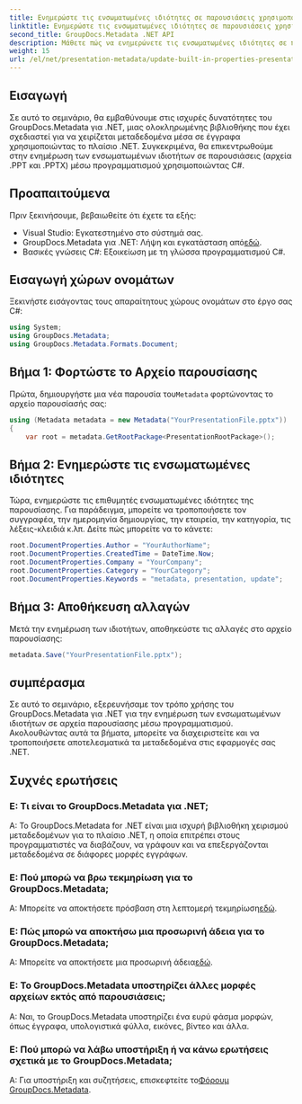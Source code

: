 ```yaml
---
title: Ενημερώστε τις ενσωματωμένες ιδιότητες σε παρουσιάσεις χρησιμοποιώντας .NET
linktitle: Ενημερώστε τις ενσωματωμένες ιδιότητες σε παρουσιάσεις χρησιμοποιώντας .NET
second_title: GroupDocs.Metadata .NET API
description: Μάθετε πώς να ενημερώνετε τις ενσωματωμένες ιδιότητες σε παρουσιάσεις χρησιμοποιώντας το .NET με το GroupDocs.Metadata, μια ευέλικτη βιβλιοθήκη χειρισμού μεταδεδομένων.
weight: 15
url: /el/net/presentation-metadata/update-built-in-properties-presentations/
---
```

## Εισαγωγή
Σε αυτό το σεμινάριο, θα εμβαθύνουμε στις ισχυρές δυνατότητες του GroupDocs.Metadata για .NET, μιας ολοκληρωμένης βιβλιοθήκης που έχει σχεδιαστεί για να χειρίζεται μεταδεδομένα μέσα σε έγγραφα χρησιμοποιώντας το πλαίσιο .NET. Συγκεκριμένα, θα επικεντρωθούμε στην ενημέρωση των ενσωματωμένων ιδιοτήτων σε παρουσιάσεις (αρχεία .PPT και .PPTX) μέσω προγραμματισμού χρησιμοποιώντας C#.
## Προαπαιτούμενα
Πριν ξεκινήσουμε, βεβαιωθείτε ότι έχετε τα εξής:
- Visual Studio: Εγκατεστημένο στο σύστημά σας.
-  GroupDocs.Metadata για .NET: Λήψη και εγκατάσταση από[εδώ](https://releases.groupdocs.com/metadata/net/).
- Βασικές γνώσεις C#: Εξοικείωση με τη γλώσσα προγραμματισμού C#.

## Εισαγωγή χώρων ονομάτων
Ξεκινήστε εισάγοντας τους απαραίτητους χώρους ονομάτων στο έργο σας C#:
```csharp
using System;
using GroupDocs.Metadata;
using GroupDocs.Metadata.Formats.Document;
```
## Βήμα 1: Φορτώστε το Αρχείο παρουσίασης
 Πρώτα, δημιουργήστε μια νέα παρουσία του`Metadata` φορτώνοντας το αρχείο παρουσίασής σας:
```csharp
using (Metadata metadata = new Metadata("YourPresentationFile.pptx"))
{
    var root = metadata.GetRootPackage<PresentationRootPackage>();
```
## Βήμα 2: Ενημερώστε τις ενσωματωμένες ιδιότητες
Τώρα, ενημερώστε τις επιθυμητές ενσωματωμένες ιδιότητες της παρουσίασης. Για παράδειγμα, μπορείτε να τροποποιήσετε τον συγγραφέα, την ημερομηνία δημιουργίας, την εταιρεία, την κατηγορία, τις λέξεις-κλειδιά κ.λπ. Δείτε πώς μπορείτε να το κάνετε:
```csharp
root.DocumentProperties.Author = "YourAuthorName";
root.DocumentProperties.CreatedTime = DateTime.Now;
root.DocumentProperties.Company = "YourCompany";
root.DocumentProperties.Category = "YourCategory";
root.DocumentProperties.Keywords = "metadata, presentation, update";
```
## Βήμα 3: Αποθήκευση αλλαγών
Μετά την ενημέρωση των ιδιοτήτων, αποθηκεύστε τις αλλαγές στο αρχείο παρουσίασης:
```csharp
metadata.Save("YourPresentationFile.pptx");
```

## συμπέρασμα
Σε αυτό το σεμινάριο, εξερευνήσαμε τον τρόπο χρήσης του GroupDocs.Metadata για .NET για την ενημέρωση των ενσωματωμένων ιδιοτήτων σε αρχεία παρουσίασης μέσω προγραμματισμού. Ακολουθώντας αυτά τα βήματα, μπορείτε να διαχειριστείτε και να τροποποιήσετε αποτελεσματικά τα μεταδεδομένα στις εφαρμογές σας .NET.

## Συχνές ερωτήσεις
### Ε: Τι είναι το GroupDocs.Metadata για .NET;
Α: Το GroupDocs.Metadata for .NET είναι μια ισχυρή βιβλιοθήκη χειρισμού μεταδεδομένων για το πλαίσιο .NET, η οποία επιτρέπει στους προγραμματιστές να διαβάζουν, να γράφουν και να επεξεργάζονται μεταδεδομένα σε διάφορες μορφές εγγράφων.
### Ε: Πού μπορώ να βρω τεκμηρίωση για το GroupDocs.Metadata;
 Α: Μπορείτε να αποκτήσετε πρόσβαση στη λεπτομερή τεκμηρίωση[εδώ](https://tutorials.groupdocs.com/metadata/net/).
### Ε: Πώς μπορώ να αποκτήσω μια προσωρινή άδεια για το GroupDocs.Metadata;
 Α: Μπορείτε να αποκτήσετε μια προσωρινή άδεια[εδώ](https://purchase.groupdocs.com/temporary-license/).
### Ε: Το GroupDocs.Metadata υποστηρίζει άλλες μορφές αρχείων εκτός από παρουσιάσεις;
Α: Ναι, το GroupDocs.Metadata υποστηρίζει ένα ευρύ φάσμα μορφών, όπως έγγραφα, υπολογιστικά φύλλα, εικόνες, βίντεο και άλλα.
### Ε: Πού μπορώ να λάβω υποστήριξη ή να κάνω ερωτήσεις σχετικά με το GroupDocs.Metadata;
 Α: Για υποστήριξη και συζητήσεις, επισκεφτείτε το[Φόρουμ GroupDocs.Metadata](https://forum.groupdocs.com/c/metadata/14).